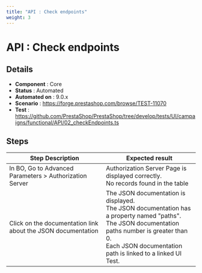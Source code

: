 ```yaml
---
title: "API : Check endpoints"
weight: 3
---
```


# API : Check endpoints
## Details
* **Component** : Core
* **Status** : Automated
* **Automated on** : 9.0.x
* **Scenario** : https://forge.prestashop.com/browse/TEST-11070
* **Test** : https://github.com/PrestaShop/PrestaShop/tree/develop/tests/UI/campaigns/functional/API/02_checkEndpoints.ts

## Steps
| Step Description | Expected result |
| ----- | ----- |
| In BO, Go to Advanced Parameters > Authorization Server | Authorization Server Page is displayed correctly.<br>No records found in the table |
| Click on the documentation link about the JSON documentation | The JSON documentation is displayed.<br>The JSON documentation has a property named "paths".<br>The JSON documentation paths number is greater than 0.<br>Each JSON documentation path is linked to a linked UI Test. |
